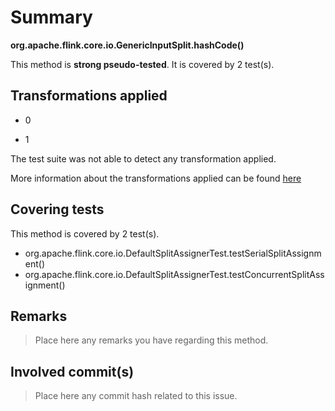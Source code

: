 # Summary
**org.apache.flink.core.io.GenericInputSplit.hashCode()**

This method is **strong pseudo-tested**.
It is covered by 2 test(s). 


## Transformations applied

- 0

- 1


The test suite was not able to detect any transformation applied.

More information about the transformations applied can be found [here](https://github.com/STAMP-project/pitest-descartes)

## Covering tests
This method is covered by 2 test(s).
* org.apache.flink.core.io.DefaultSplitAssignerTest.testSerialSplitAssignment()
* org.apache.flink.core.io.DefaultSplitAssignerTest.testConcurrentSplitAssignment()


## Remarks
> Place here any remarks you have regarding this method.

## Involved commit(s)

> Place here any commit hash related to this issue.
